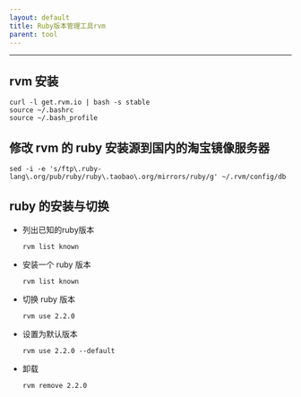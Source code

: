 ```yaml
---
layout: default
title: Ruby版本管理工具rvm
parent: tool
---
```

----
## rvm 安装
```shell{.line-numbers}
curl -l get.rvm.io | bash -s stable
source ~/.bashrc
source ~/.bash_profile
```

## 修改 rvm 的 ruby 安装源到国内的淘宝镜像服务器
```
sed -i -e 's/ftp\.ruby-lang\.org/pub/ruby/ruby\.taobao\.org/mirrors/ruby/g' ~/.rvm/config/db
```

## ruby 的安装与切换
- 列出已知的ruby版本
  ```
  rvm list known
  ```
- 安装一个 ruby 版本
  ```
  rvm list known
  ```
- 切换 ruby 版本
  ```
  rvm use 2.2.0
  ```
- 设置为默认版本
  ```
  rvm use 2.2.0 --default
  ```
- 卸载
  ```
  rvm remove 2.2.0
  ```